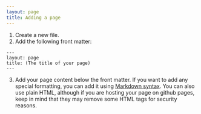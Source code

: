 ```yaml
---
layout: page
title: Adding a page
---
```


1. Create a new file.
2. Add the following front matter:
~~~~~~~~
---
layout: page
title: (The title of your page)
---
~~~~~~~~    
3. Add your page content below the front matter.  If you want to add any special formatting, you can add it using [Markdown syntax](https://www.markdownguide.org/basic-syntax/).  You can also use plain HTML, although if you are hosting your page on github pages, keep in mind that they may remove some HTML tags for security reasons.
